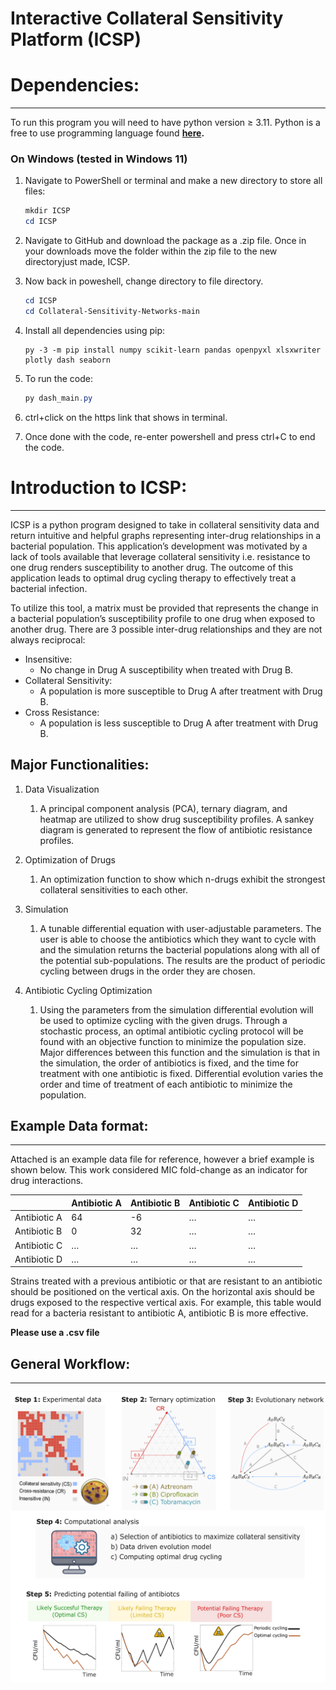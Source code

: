 # Interactive Collateral Sensitivity Platform (ICSP)

# Dependencies:

---

To run this program you will need to have python version ≥ 3.11. Python is a free to use programming language found **[here](https://www.python.org/).** 

### On Windows (tested in Windows 11)

1. Navigate to PowerShell or terminal and make a new directory to store all files:
    
    ```powershell
    mkdir ICSP
    cd ICSP
    ```
    

1. Navigate to GitHub and download the package as a .zip file. Once in your downloads move the folder within the zip file to the new directoryjust made, ICSP.
2. Now back in poweshell, change directory to file directory.
    
    ```powershell
    cd ICSP
    cd Collateral-Sensitivity-Networks-main
    ```
    
3. Install all dependencies using pip:
    
    ```
    py -3 -m pip install numpy scikit-learn pandas openpyxl xlsxwriter plotly dash seaborn
    ```
    
4. To run the code:
    
    ```powershell
    py dash_main.py
    ```
    
5. ctrl+click on the https link that shows in terminal.
   
6. Once done with the code, re-enter powershell and press ctrl+C to end the code.

# Introduction to ICSP:

---

ICSP is a python program designed to take in collateral sensitivity data and return intuitive and helpful graphs representing inter-drug relationships in a bacterial population. This application’s development was motivated by a lack of tools available that leverage collateral sensitivity i.e. resistance to one drug renders susceptibility to another drug. The outcome of this application leads to optimal drug cycling therapy to effectively treat a bacterial infection. 

To utilize this tool, a matrix must be provided that represents the change in a bacterial population’s susceptibility profile to one drug when exposed to another drug. There are 3 possible inter-drug relationships and they are not always reciprocal:

- Insensitive:
    - No change in Drug A susceptibility when treated with Drug B.
- Collateral Sensitivity:
    - A population is more susceptible to Drug A after treatment with Drug B.
- Cross Resistance:
    - A population is less susceptible to Drug A after treatment with Drug B.

## Major Functionalities:

1. Data Visualization
    1. A principal component analysis (PCA), ternary diagram, and heatmap are utilized to show drug susceptibility profiles.  A sankey diagram is generated to represent the flow of antibiotic resistance profiles.
    
2. Optimization of Drugs
    1. An optimization function to show which n-drugs exhibit the strongest collateral sensitivities to each other.
    
3. Simulation
    1. A tunable differential equation with user-adjustable parameters. The user is able to choose the antibiotics which they want to cycle with and the simulation returns the bacterial populations along with all of the potential sub-populations. The results are the product of periodic cycling between drugs in the order they are chosen.
    
4. Antibiotic Cycling Optimization
    1. Using the parameters from the simulation differential evolution will be used to optimize cycling with the given drugs. Through a stochastic process, an optimal antibiotic cycling protocol will be found with an objective function to minimize the population size. Major differences between this function and the simulation is that in the simulation, the order of antibiotics is fixed, and the time for treatment with one antibiotic is fixed. Differential evolution varies the order and time of treatment of each antibiotic to minimize the population.

## Example Data format:

---

Attached is an example data file for reference, however a brief example is shown below. This work considered MIC fold-change as an indicator for drug interactions.

|  | Antibiotic A | Antibiotic B | Antibiotic C | Antibiotic D |
| --- | --- | --- | --- | --- |
| Antibiotic A | 64 | -6 | … | … |
| Antibiotic B | 0 | 32 | … | … |
| Antibiotic C | … | … | … | … |
| Antibiotic D | … | … | … | … |

Strains treated with a previous antibiotic or that are resistant to an antibiotic should be positioned on the vertical axis. On the horizontal axis should be drugs exposed to the respective vertical axis. For example, this table would read for a bacteria resistant to antibiotic A, antibiotic B is more effective.

**Please use a .csv file**

## General Workflow:

---

![alt text](https://github.com/matt0002/Collateral-Sensitivity-Networks/blob/main/assets/workflow.png?raw=true)
